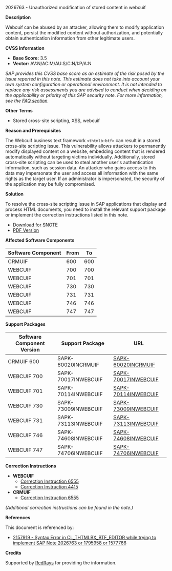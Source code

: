 2026763 - Unauthorized modification of stored content in webcuif

**Description**

Webcuif can be abused by an attacker, allowing them to modify application content, persist the modified content without authorization, and potentially obtain authentication information from other legitimate users.

**CVSS Information**

- **Base Score:** 3.5
- **Vector:** AV:N/AC:M/AU:S/C:N/I:P/A:N

*SAP provides this CVSS base score as an estimate of the risk posed by the issue reported in this note. This estimate does not take into account your own system configuration or operational environment. It is not intended to replace any risk assessments you are advised to conduct when deciding on the applicability or priority of this SAP security note. For more information, see the [FAQ section](https://service.sap.com/securitynotes/).*

**Other Terms**

- Stored cross-site scripting, XSS, webcuif

**Reason and Prerequisites**

The Webcuif business text framework `<thtmlb:btf>` can result in a stored cross-site scripting issue. This vulnerability allows attackers to permanently modify displayed content on a website, embedding content that is rendered automatically without targeting victims individually. Additionally, stored cross-site scripting can be used to steal another user's authentication information, such as session data. An attacker who gains access to this data may impersonate the user and access all information with the same rights as the target user. If an administrator is impersonated, the security of the application may be fully compromised.

**Solution**

To resolve the cross-site scripting issue in SAP applications that display and process HTML documents, you need to install the relevant support package or implement the correction instructions listed in this note.

- [Download for SNOTE](https://notesdownloads.sap.com/note/0040000012048152017)
- [PDF Version](https://userapps.support.sap.com/sap/support/sfm/notes/print/0002026763?language=en-US&token=1F7C5F8B55A3F9CDA22FD922907C1171)

**Affected Software Components**

| Software Component | From | To |
|--------------------|------|----|
| CRMUIF             | 600  | 600|
| WEBCUIF            | 700  | 700|
| WEBCUIF            | 701  | 701|
| WEBCUIF            | 730  | 730|
| WEBCUIF            | 731  | 731|
| WEBCUIF            | 746  | 746|
| WEBCUIF            | 747  | 747|

**Support Packages**

| Software Component Version | Support Package               | URL                                                                                      |
|----------------------------|-------------------------------|------------------------------------------------------------------------------------------|
| CRMUIF 600                 | SAPK-60020INCRMUIF            | [SAPK-60020INCRMUIF](https://me.sap.com/supportpackage/SAPK-60020INCRMUIF)              |
| WEBCUIF 700                | SAPK-70017INWEBCUIF           | [SAPK-70017INWEBCUIF](https://me.sap.com/supportpackage/SAPK-70017INWEBCUIF)            |
| WEBCUIF 701                | SAPK-70114INWEBCUIF           | [SAPK-70114INWEBCUIF](https://me.sap.com/supportpackage/SAPK-70114INWEBCUIF)            |
| WEBCUIF 730                | SAPK-73009INWEBCUIF           | [SAPK-73009INWEBCUIF](https://me.sap.com/supportpackage/SAPK-73009INWEBCUIF)            |
| WEBCUIF 731                | SAPK-73113INWEBCUIF           | [SAPK-73113INWEBCUIF](https://me.sap.com/supportpackage/SAPK-73113INWEBCUIF)            |
| WEBCUIF 746                | SAPK-74608INWEBCUIF           | [SAPK-74608INWEBCUIF](https://me.sap.com/supportpackage/SAPK-74608INWEBCUIF)            |
| WEBCUIF 747                | SAPK-74706INWEBCUIF           | [SAPK-74706INWEBCUIF](https://me.sap.com/supportpackage/SAPK-74706INWEBCUIF)            |

**Correction Instructions**

- **WEBCUIF**
  - [Correction Instruction 6555](https://me.sap.com/corrins/0002026763/6555)
  - [Correction Instruction 4415](https://me.sap.com/corrins/0002026763/4415)
- **CRMUIF**
  - [Correction Instruction 6555](https://me.sap.com/corrins/0002026763/6555)
  
*(Additional correction instructions can be found in the note.)*

**References**

This document is referenced by:
- [2157919 - Syntax Error in CL_THTMLBX_BTF_EDITOR while trying to implement SAP Note 2026763 or 1795958 or 1577766](https://me.sap.com/notes/2157919)

**Credits**

Supported by [RedRays](https://redrays.io) for providing the information.